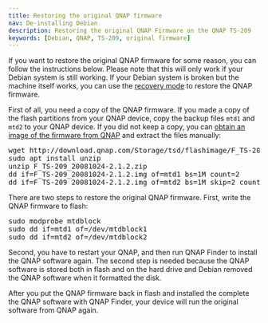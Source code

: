 ```yaml
---
title: Restoring the original QNAP firmware
nav: De-installing Debian
description: Restoring the original QNAP Firmware on the QNAP TS-209
keywords: [Debian, QNAP, TS-209, original firmware]
---
```


If you want to restore the original QNAP firmware for some reason, you can
follow the instructions below.  Please note that this will only work if
your Debian system is still working.  If your Debian system is broken but
the machine itself works, you can use the <a href = "../recovery/">recovery
mode</a> to restore the QNAP firmware.

First of all, you need a copy of the QNAP firmware.  If you made a copy
of the flash partitions from your QNAP device, copy the backup files `mtd1`
and `mtd2` to your QNAP device.  If you did not keep a copy, you can
[obtain an image of the firmware from QNAP](https://wiki.qnap.com/wiki/System_Recovery_Mode#Operating_Guideline_of_System_Recovery_Mode)
and extract the files manually:

<div class="code">
<pre>
wget http://download.qnap.com/Storage/tsd/flashimage/F_TS-209_20081024-2.1.2.zip
sudo apt install unzip
unzip F_TS-209_20081024-2.1.2.zip
dd if=F_TS-209_20081024-2.1.2.img of=mtd1 bs=1M count=2
dd if=F_TS-209_20081024-2.1.2.img of=mtd2 bs=1M skip=2 count=4
</pre>
</div>

There are two steps to restore the original QNAP firmware.  First, write
the QNAP firmware to flash:

<div class="code">
<pre>
sudo modprobe mtdblock
sudo dd if=mtd1 of=/dev/mtdblock1
sudo dd if=mtd2 of=/dev/mtdblock2
</pre>
</div>

Second, you have to restart your QNAP, and then run QNAP Finder to install
the QNAP software again.  The second step is needed because the QNAP
software is stored both in flash and on the hard drive and Debian removed
the QNAP software when it formatted the disk.

After you put the QNAP firmware back in flash and installed the complete
the QNAP software with QNAP Finder, your device will run the original
software from QNAP again.

